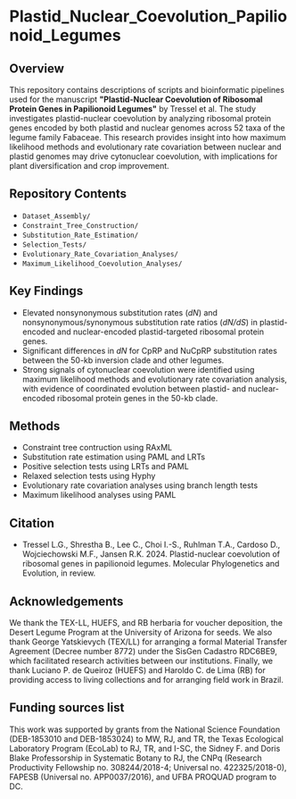 # Plastid_Nuclear_Coevolution_Papilionoid_Legumes
## Overview
This repository contains descriptions of scripts and bioinformatic pipelines used for the manuscript **"Plastid-Nuclear Coevolution of Ribosomal Protein Genes in Papilionoid Legumes"** by Tressel et al. The study investigates plastid-nuclear coevolution by analyzing ribosomal protein genes encoded by both plastid and nuclear genomes across 52 taxa of the legume family Fabaceae. This research provides insight into how maximum likelihood methods and evolutionary rate covariation between nuclear and plastid genomes may drive cytonuclear coevolution, with implications for plant diversification and crop improvement. 

## Repository Contents
- ```Dataset_Assembly/```
- ```Constraint_Tree_Construction/```
- ```Substitution_Rate_Estimation/```
- ```Selection_Tests/```
- ```Evolutionary_Rate_Covariation_Analyses/```
- ```Maximum_Likelihood_Coevolution_Analyses/```

## Key Findings
- Elevated nonsynonymous substitution rates (*dN*) and nonsynonymous/synonymous substitution rate ratios (*dN/dS*) in plastid-encoded and nuclear-encoded plastid-targeted ribosomal protein genes.
- Significant differences in *dN* for CpRP and NuCpRP substitution rates between the 50-kb inversion clade and other legumes.
- Strong signals of cytonuclear coevolution were identified using maximum likelihood methods and evolutionary rate covariation analysis, with evidence of coordinated evolution between plastid- and nuclear-encoded ribosomal protein genes in the 50-kb clade.

## Methods
- Constraint tree contruction using RAxML
- Substitution rate estimation using PAML and LRTs
- Positive selection tests using LRTs and PAML
- Relaxed selection tests using Hyphy
- Evolutionary rate covariation analyses using branch length tests
- Maximum likelihood analyses using PAML

## Citation
- Tressel L.G., Shrestha B., Lee C., Choi I.-S., Ruhlman T.A., Cardoso D., Wojciechowski M.F., Jansen R.K. 2024. Plastid-nuclear coevolution of ribosomal genes in papilionoid legumes.  Molecular Phylogenetics and Evolution, in review.

## Acknowledgements
We thank the TEX-LL, HUEFS, and RB herbaria for voucher deposition, the Desert Legume Program at the University of Arizona for seeds.  We also thank George Yatskievych (TEX/LL) for arranging a formal Material Transfer Agreement (Decree number 8772) under the SisGen Cadastro RDC6BE9, which facilitated research activities between our institutions. Finally, we thank Luciano P. de Queiroz (HUEFS) and Haroldo C. de Lima (RB) for providing access to living collections and for arranging field work in Brazil.

## Funding sources list
This work was supported by grants from the National Science Foundation (DEB-1853010 and DEB-1853024) to MW, RJ, and TR, the Texas Ecological Laboratory Program (EcoLab) to RJ, TR, and I-SC, the Sidney F. and Doris Blake Professorship in Systematic Botany to RJ, the CNPq (Research Productivity Fellowship no. 308244/2018-4; Universal no. 422325/2018-0), FAPESB (Universal no. APP0037/2016), and UFBA PROQUAD program to DC.
